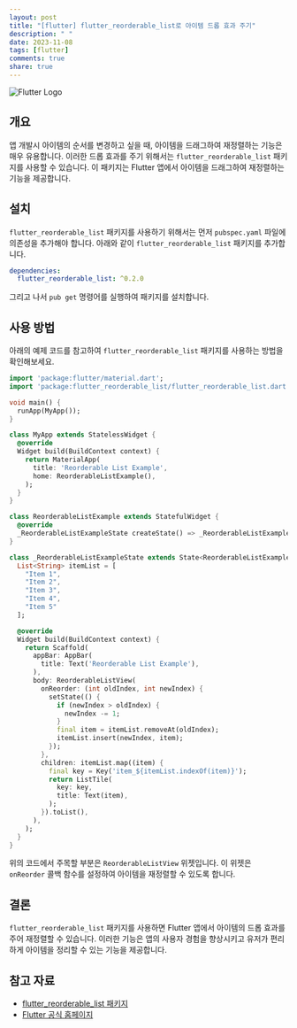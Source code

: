 ```yaml
---
layout: post
title: "[flutter] flutter_reorderable_list로 아이템 드롭 효과 주기"
description: " "
date: 2023-11-08
tags: [flutter]
comments: true
share: true
---
```


![Flutter Logo](https://flutter.dev/images/flutter-logo-sharing.png)

## 개요
앱 개발시 아이템의 순서를 변경하고 싶을 때, 아이템을 드래그하여 재정렬하는 기능은 매우 유용합니다. 이러한 드롭 효과를 주기 위해서는 `flutter_reorderable_list` 패키지를 사용할 수 있습니다. 이 패키지는 Flutter 앱에서 아이템을 드래그하여 재정렬하는 기능을 제공합니다.

## 설치
`flutter_reorderable_list` 패키지를 사용하기 위해서는 먼저 `pubspec.yaml` 파일에 의존성을 추가해야 합니다. 아래와 같이 `flutter_reorderable_list` 패키지를 추가합니다.

```yaml
dependencies:
  flutter_reorderable_list: ^0.2.0
```

그리고 나서 `pub get` 명령어를 실행하여 패키지를 설치합니다.

## 사용 방법

아래의 예제 코드를 참고하여 `flutter_reorderable_list` 패키지를 사용하는 방법을 확인해보세요.

```dart
import 'package:flutter/material.dart';
import 'package:flutter_reorderable_list/flutter_reorderable_list.dart';

void main() {
  runApp(MyApp());
}

class MyApp extends StatelessWidget {
  @override
  Widget build(BuildContext context) {
    return MaterialApp(
      title: 'Reorderable List Example',
      home: ReorderableListExample(),
    );
  }
}

class ReorderableListExample extends StatefulWidget {
  @override
  _ReorderableListExampleState createState() => _ReorderableListExampleState();
}

class _ReorderableListExampleState extends State<ReorderableListExample> {
  List<String> itemList = [
    "Item 1",
    "Item 2",
    "Item 3",
    "Item 4",
    "Item 5"
  ];

  @override
  Widget build(BuildContext context) {
    return Scaffold(
      appBar: AppBar(
        title: Text('Reorderable List Example'),
      ),
      body: ReorderableListView(
        onReorder: (int oldIndex, int newIndex) {
          setState(() {
            if (newIndex > oldIndex) {
              newIndex -= 1;
            }
            final item = itemList.removeAt(oldIndex);
            itemList.insert(newIndex, item);
          });
        },
        children: itemList.map((item) {
          final key = Key('item_${itemList.indexOf(item)}');
          return ListTile(
            key: key,
            title: Text(item),
          );
        }).toList(),
      ),
    );
  }
}
```

위의 코드에서 주목할 부분은 `ReorderableListView` 위젯입니다. 이 위젯은 `onReorder` 콜백 함수를 설정하여 아이템을 재정렬할 수 있도록 합니다.

## 결론
`flutter_reorderable_list` 패키지를 사용하면 Flutter 앱에서 아이템의 드롭 효과를 주어 재정렬할 수 있습니다. 이러한 기능은 앱의 사용자 경험을 향상시키고 유저가 편리하게 아이템을 정리할 수 있는 기능을 제공합니다.

## 참고 자료
- [flutter_reorderable_list 패키지](https://pub.dev/packages/flutter_reorderable_list)
- [Flutter 공식 홈페이지](https://flutter.dev/)